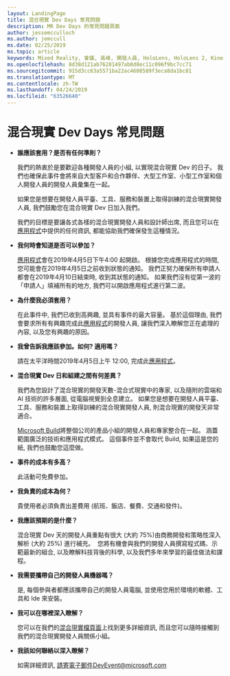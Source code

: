 ```yaml
---
layout: LandingPage
title: 混合現實 Dev Days 常見問題
description: MR Dev Days 的常見問題頁面
author: jessemcculloch
ms.author: jemccull
ms.date: 02/25/2019
ms.topic: article
keywords: Mixed Reality, 會議, 高峰, 開發人員, HoloLens, HoloLens 2, Kinect
ms.openlocfilehash: 8d38d121ab76281497ab8d8ec11c096f9bc7cc71
ms.sourcegitcommit: 915d3cc63a5571ba22ac4608589f3eca8da1bc81
ms.translationtype: MT
ms.contentlocale: zh-TW
ms.lasthandoff: 04/24/2019
ms.locfileid: "63526640"
---
```

# <a name="mixed-reality-dev-days-faq"></a>混合現實 Dev Days 常見問題

* **誰應該套用？是否有任何準則？**
    
    我們的熱衷於是要歡迎各種開發人員的小組, 以實現混合現實 Dev 的日子。 我們也確保此事件會將來自大型客戶和合作夥伴、大型工作室、小型工作室和個人開發人員的開發人員彙集在一起。

    如果您是想要在開發人員平臺、工具、服務和裝置上取得訓練的混合現實開發人員, 我們鼓勵您在混合現實 Dev 日加入我們。

    我們的目標是要讓各式各樣的混合現實開發人員和設計師出席, 而且您可以在[應用程式](https://aka.ms/MRDevDayApplication)中提供的任何資訊, 都能協助我們確保發生這種情況。

* **我何時會知道是否可以參加？**

    [應用程式](https://aka.ms/MRDevDayApplication)會在2019年4月5日下午4:00 起開啟。 根據您完成應用程式的時間, 您可能會在2019年4月5日之前收到狀態的通知。 我們正努力確保所有申請人都會在2019年4月10日結束時, 收到其狀態的通知。 如果我們沒有從第一波的「申請人」填補所有的地方, 我們可以開啟應用程式進行第二波。

* **為什麼我必須套用？**

    在此事件中, 我們已收到高興趣, 並具有事件的最大容量。 基於這個理由, 我們會要求所有有興趣完成此[應用程式](https://aka.ms/MRDevDayApplication)的開發人員, 讓我們深入瞭解您正在處理的內容, 以及您有興趣的原因。

* **我曾告訴我應該參加。如何? 適用嗎？**

    請在太平洋時間2019年4月5日上午 12:00, 完成此[應用程式](https://aka.ms/MRDevDayApplication)。

* **混合現實 Dev 日和組建之間有何差異？**

    我們為您設計了混合現實的開發天數-混合式現實中的專家, 以及隨附的雲端和 AI 技術的許多層面, 從電腦視覺到全息建立。 如果您是想要在開發人員平臺、工具、服務和裝置上取得訓練的混合現實開發人員, 則混合現實的開發天非常適合。 

    [Microsoft Build](https://www.microsoft.com/en-us/build)將整個公司的產品小組的開發人員和專家整合在一起。 涵蓋範圍廣泛的技術和應用程式模式。 這個事件並不會取代 Build, 如果這是您的紙, 我們也鼓勵您這麼做。 

* **事件的成本有多高？**

    此活動可免費參加。

* **我負責的成本為何？**

    貴使用者必須負責出差費用 (航班、飯店、餐費、交通和發件)。

* **我應該預期的是什麼？**

    混合現實 Dev 天的開發人員重點有很大 (大約 75%)由商務開發和策略性深入解析 (大約 25%) 進行補充。  您將有機會與我們的開發人員撰寫程式碼、示範最新的組合, 以及瞭解科技背後的科學, 以及我們多年來學習的最佳做法和課程。

* **我需要攜帶自己的開發人員機器嗎？**

    是, 每個參與者都應該攜帶自己的開發人員電腦, 並使用您用於環境的軟體、工具和 Ide 來安裝。

* **我可以在哪裡深入瞭解？**

    您可以在我們的[混合現實檔頁面](mr-dev-days.md)上找到更多詳細資訊, 而且您可以隨時接觸到我們的混合現實開發人員關係小組。

* **我該如何聯絡以深入瞭解？**

    如需詳細資訊, 請寄電子郵件DevEvent@microsoft.com
